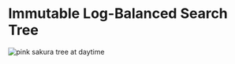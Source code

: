 # Immutable Log-Balanced Search Tree

![pink sakura tree at daytime](https://images.unsplash.com/photo-1515863149848-223cbed59017?w=1024&q=80)

